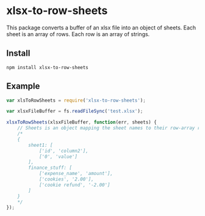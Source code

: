 # xlsx-to-row-sheets

This package converts a buffer of an xlsx file into an object of sheets. Each sheet is an array of rows. Each row is an array of strings.

## Install

    npm install xlsx-to-row-sheets

## Example

```javascript
var xlsToRowSheets = require('xlsx-to-row-sheets');

var xlsxFileBuffer = fs.readFileSync('test.xlsx');

xlsxToRowSheets(xlsxFileBuffer, function(err, sheets) {
	// Sheets is an object mapping the sheet names to their row-array representations
	/*
	{
		sheet1: [
			['id', 'column2'],
			['0', 'value']
		],
		finance_stuff: [
			['expense_name', 'amount'],
			['cookies', '2.00'],
			['cookie refund', '-2.00']
		]
	}
	*/
});
```
